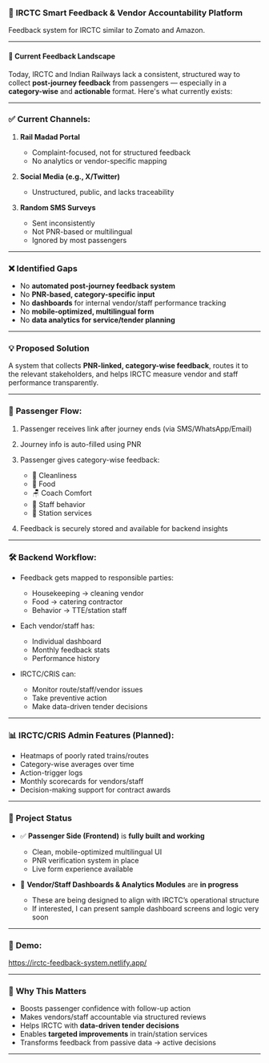 
### 📄 **IRCTC Smart Feedback & Vendor Accountability Platform**
Feedback system for IRCTC similar to Zomato and Amazon.

---

#### 🚦 **Current Feedback Landscape**

Today, IRCTC and Indian Railways lack a consistent, structured way to collect **post-journey feedback** from passengers — especially in a **category-wise** and **actionable** format. Here's what currently exists:

---

### ✅ **Current Channels:**

1. **Rail Madad Portal**

   * Complaint-focused, not for structured feedback
   * No analytics or vendor-specific mapping

2. **Social Media (e.g., X/Twitter)**

   * Unstructured, public, and lacks traceability

3. **Random SMS Surveys**

   * Sent inconsistently
   * Not PNR-based or multilingual
   * Ignored by most passengers

---

### ❌ **Identified Gaps**

* No **automated post-journey feedback system**
* No **PNR-based, category-specific input**
* No **dashboards** for internal vendor/staff performance tracking
* No **mobile-optimized, multilingual form**
* No **data analytics for service/tender planning**

---

### 💡 **Proposed Solution**

A system that collects **PNR-linked, category-wise feedback**, routes it to the relevant stakeholders, and helps IRCTC measure vendor and staff performance transparently.

---

### 📱 **Passenger Flow:**

1. Passenger receives link after journey ends (via SMS/WhatsApp/Email)
2. Journey info is auto-filled using PNR
3. Passenger gives category-wise feedback:

   * 🚿 Cleanliness
   * 🍛 Food
   * 🪑 Coach Comfort
   * 👥 Staff behavior
   * 🚉 Station services
4. Feedback is securely stored and available for backend insights

---

### 🛠️ **Backend Workflow:**

* Feedback gets mapped to responsible parties:

  * Housekeeping → cleaning vendor
  * Food → catering contractor
  * Behavior → TTE/station staff

* Each vendor/staff has:

  * Individual dashboard
  * Monthly feedback stats
  * Performance history

* IRCTC/CRIS can:

  * Monitor route/staff/vendor issues
  * Take preventive action
  * Make data-driven tender decisions

---

### 📊 **IRCTC/CRIS Admin Features (Planned):**

* Heatmaps of poorly rated trains/routes
* Category-wise averages over time
* Action-trigger logs
* Monthly scorecards for vendors/staff
* Decision-making support for contract awards

---

### 🎯 **Project Status**

* ✅ **Passenger Side (Frontend)** is **fully built and working**

  * Clean, mobile-optimized multilingual UI
  * PNR verification system in place
  * Live form experience available

* 🚧 **Vendor/Staff Dashboards & Analytics Modules** are **in progress**

  * These are being designed to align with IRCTC’s operational structure
  * If interested, I can present sample dashboard screens and logic very soon

---

### 🔗 **Demo:**

https://irctc-feedback-system.netlify.app/

---

### 🚀 **Why This Matters**

* Boosts passenger confidence with follow-up action
* Makes vendors/staff accountable via structured reviews
* Helps IRCTC with **data-driven tender decisions**
* Enables **targeted improvements** in train/station services
* Transforms feedback from passive data → active decisions

---
